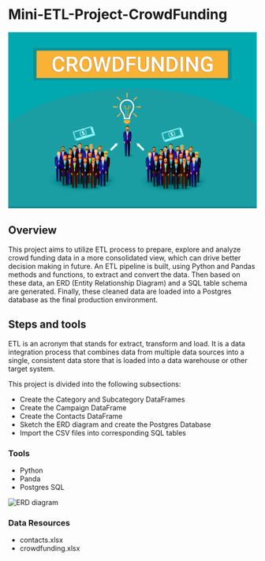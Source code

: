 # Mini-ETL-Project-CrowdFunding
![Crowd-Funding](https://github.com/wei3chen2/Mini-ETL-Project/blob/main/Crowd-Funding.jpg)
## Overview

This project aims to utilize ETL process to prepare, explore and analyze crowd funding data in a more consolidated view, which can drive better decision making in future.
An ETL pipeline is built, using Python and Pandas methods and functions, to extract and convert the data. Then based on these data, an ERD (Entity Relationship Diagram) and a SQL table schema are generated. Finally, these cleaned data are loaded into a Postgres database as the final production environment.

## Steps and tools 

ETL is an acronym that stands for extract, transform and load. It is a data integration process that combines data from multiple data sources into a single, consistent data store that is loaded into a data warehouse or other target system. 

This project is divided into the following subsections:
 *  Create the Category and Subcategory DataFrames
 *  Create the Campaign DataFrame
 *  Create the Contacts DataFrame
 *  Sketch the ERD diagram and create the Postgres Database
 *  Import the CSV files into corresponding SQL tables

### Tools
 *  Python
 *  Panda
 *  Postgres SQL

![ERD diagram](https://github.com/wei3chen2/Mini-ETL-Project-/blob/main/ERD%20diagram%20(2).png)

### Data Resources

 *  contacts.xlsx
 *  crowdfunding.xlsx



